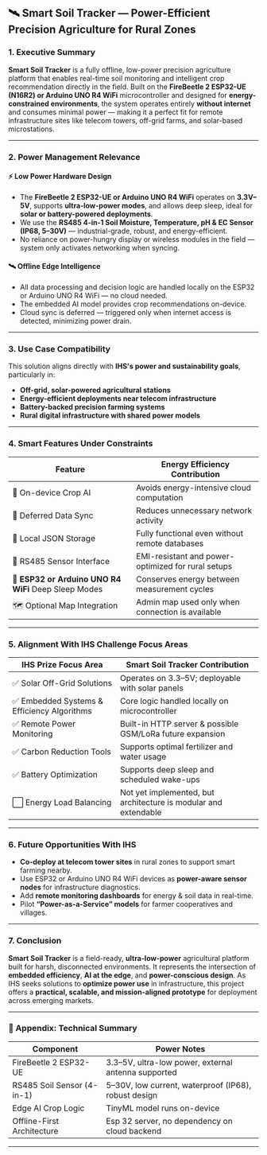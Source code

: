 ## 🛰️ Smart Soil Tracker — Power-Efficient Precision Agriculture for Rural Zones

### 1. Executive Summary

**Smart Soil Tracker** is a fully offline, low-power precision agriculture platform that enables real-time soil monitoring and intelligent crop recommendation directly in the field. Built on the **FireBeetle 2 ESP32-UE (N16R2) or Arduino UNO R4 WiFi** microcontroller and designed for **energy-constrained environments**, the system operates entirely **without internet** and consumes minimal power — making it a perfect fit for remote infrastructure sites like telecom towers, off-grid farms, and solar-based microstations.

---

### 2. Power Management Relevance

#### ⚡ Low Power Hardware Design

* The **FireBeetle 2 ESP32-UE or Arduino UNO R4 WiFi** operates on **3.3V–5V**, supports **ultra-low-power modes**, and allows deep sleep, ideal for **solar or battery-powered deployments**.
* We use the **RS485 4-in-1 Soil Moisture, Temperature, pH & EC Sensor (IP68, 5–30V)** — industrial-grade, robust, and energy-efficient.
* No reliance on power-hungry display or wireless modules in the field — system only activates networking when syncing.

#### 🛰️ Offline Edge Intelligence

* All data processing and decision logic are handled locally on the ESP32 or Arduino UNO R4 WiFi — no cloud needed.
* The embedded AI model provides crop recommendations on-device.
* Cloud sync is deferred — triggered only when internet access is detected, minimizing power drain.

---

### 3. Use Case Compatibility

This solution aligns directly with **IHS's power and sustainability goals**, particularly in:

* **Off-grid, solar-powered agricultural stations**
* **Energy-efficient deployments near telecom infrastructure**
* **Battery-backed precision farming systems**
* **Rural digital infrastructure with shared power models**

---

### 4. Smart Features Under Constraints

| Feature                      | Energy Efficiency Contribution                     |
| ---------------------------- | -------------------------------------------------- |
| 🧠 On-device Crop AI         | Avoids energy-intensive cloud computation          |
| 🔁 Deferred Data Sync        | Reduces unnecessary network activity               |
| 💾 Local JSON Storage        | Fully functional even without remote databases     |
| 📡 RS485 Sensor Interface    | EMI-resistant and power-optimized for rural setups |
| 🔌 **ESP32 or Arduino UNO R4 WiFi** Deep Sleep Modes    | Conserves energy between measurement cycles        |
| 🗺️ Optional Map Integration | Admin map used only when connection is available   |

---

### 5. Alignment With IHS Challenge Focus Areas

| IHS Prize Focus Area                       | Smart Soil Tracker Contribution                                 |
| ------------------------------------------ | --------------------------------------------------------------- |
| ✅ Solar Off-Grid Solutions                 | Operates on 3.3–5V; deployable with solar panels                |
| ✅ Embedded Systems & Efficiency Algorithms | Core logic handled locally on microcontroller                   |
| ✅ Remote Power Monitoring                  | Built-in HTTP server & possible GSM/LoRa future expansion       |
| ✅ Carbon Reduction Tools                   | Supports optimal fertilizer and water usage                     |
| ✅ Battery Optimization                     | Supports deep sleep and scheduled wake-ups                      |
| ⬜ Energy Load Balancing                    | Not yet implemented, but architecture is modular and extendable |

---

### 6. Future Opportunities With IHS

* **Co-deploy at telecom tower sites** in rural zones to support smart farming nearby.
* Use ESP32 or Arduino UNO R4 WiFi devices as **power-aware sensor nodes** for infrastructure diagnostics.
* Add **remote monitoring dashboards** for energy & soil data in real-time.
* Pilot **“Power-as-a-Service” models** for farmer cooperatives and villages.

---

### 7. Conclusion

**Smart Soil Tracker** is a field-ready, **ultra-low-power** agricultural platform built for harsh, disconnected environments. It represents the intersection of **embedded efficiency**, **AI at the edge**, and **power-conscious design**. As IHS seeks solutions to **optimize power use** in infrastructure, this project offers a **practical, scalable, and mission-aligned prototype** for deployment across emerging markets.

---

### 📎 Appendix: Technical Summary

| Component                  | Power Notes                                          |
| -------------------------- | ---------------------------------------------------- |
| FireBeetle 2 ESP32-UE      | 3.3–5V, ultra-low power, external antenna supported  |
| RS485 Soil Sensor (4-in-1) | 5–30V, low current, waterproof (IP68), robust design |
| Edge AI Crop Logic         | TinyML model runs on-device                          |
| Offline-First Architecture | Esp 32 server, no dependency on cloud backend  |

---
